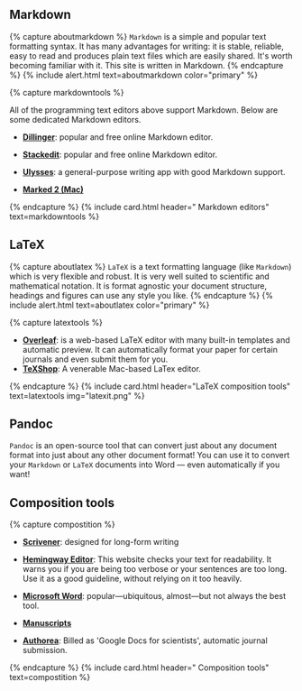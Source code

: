 ## Markdown

{% capture aboutmarkdown %}
`Markdown` is a simple and popular text formatting syntax. It has many advantages for writing: it is stable, reliable, easy to read and produces plain text files which are easily shared. It's worth becoming familiar with it. This site is written in Markdown.
{% endcapture %}
{% include alert.html text=aboutmarkdown color="primary" %}

{% capture markdowntools %}

All of the programming text editors above support Markdown. Below are some dedicated Markdown editors. 

- **[Dillinger](https://dillinger.io)**:  popular and free online Markdown editor.

- **[Stackedit](https://stackedit.io)**: popular and free online Markdown editor.

- **[Ulysses](https://ulysses.app)**: a general-purpose writing app with good Markdown support.

- **[Marked 2 (Mac)](https://marked2app.com)**

{% endcapture %}
{% include card.html header="<i class='fab fa-markdown'></i> Markdown editors" text=markdowntools %}

## LaTeX

{% capture aboutlatex %}
`LaTeX` is a text formatting language (like `Markdown`) which is very flexible and robust. It is very well suited to scientific and mathematical notation. It is format agnostic your document structure, headings and figures can use any style you like.
{% endcapture %}
{% include alert.html text=aboutlatex color="primary" %}

{% capture latextools %}

- **[Overleaf](https://www.overleaf.com)**: is a web-based LaTeX editor with many built-in templates and automatic preview. It can automatically format your paper for certain journals and even submit them for you.
- **[TeXShop](https://pages.uoregon.edu/koch/texshop/)**: A venerable Mac-based LaTex editor. 

{% endcapture %}
{% include card.html header="LaTeX composition tools" text=latextools img="latexit.png" %}

## Pandoc

`Pandoc` is an open-source tool that can convert just about any document format into just about any other document format! You can use it to convert your `Markdown` or `LaTeX` documents into Word — even automatically if you want!

## Composition tools

{% capture compostition %}

- **[Scrivener](https://www.literatureandlatte.com/scrivener/)**: designed for long-form writing

- **[Hemingway Editor](http://hemingwayapp.com/)**: This website checks your text for readability. It warns you if you are being too verbose or your sentences are too long. Use it as a good guideline, without relying on it too heavily.

- **[Microsoft Word](https://www.office.com)**: popular—ubiquitous, almost—but not always the best tool.

- **[Manuscripts](https://www.manuscriptsapp.com)**

- **[Authorea](https://www.authorea.com)**: Billed as 'Google Docs for scientists', automatic journal submission.

{% endcapture %}
{% include card.html header="<i class='fas fa-pencil-alt'></i> Composition tools" text=compostition %}